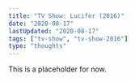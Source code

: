 ```yaml
---
title: "TV Show: Lucifer (2016)"
date: "2020-08-17"
lastUpdated: "2020-08-17"
tags: ["tv-show", "tv-show-2016"]
type: "thoughts"
---
```


This is a placeholder for now.
